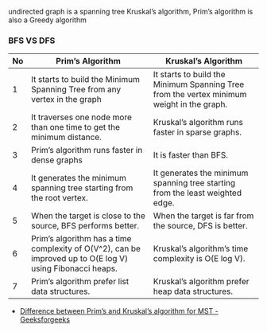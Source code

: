 
undirected graph is a spanning tree
Kruskal’s algorithm, Prim’s algorithm is also a Greedy algorithm

### BFS VS DFS

|  No    |  Prim’s Algorithm      |    Kruskal’s Algorithm     |
| -----  | ---------------------- | -------------------------- |
|    1   | It starts to build the Minimum Spanning Tree from any vertex in the graph | It starts to build the Minimum Spanning Tree from the vertex minimum weight in the graph. |
|    2   | It traverses one node more than one time to get the minimum distance.   |  Kruskal’s algorithm runs faster in sparse graphs.      |
|    3   | Prim’s algorithm runs faster in dense graphs        | It is faster than BFS.        |
|    4   | It generates the minimum spanning tree starting from the root vertex.        | It generates the minimum spanning tree starting from the least weighted edge.      |
|    5   | When the target is close to the source, BFS performs better.        |  When the target is far from the source, DFS is better.       |
|    6   | Prim’s algorithm has a time complexity of O(V^2), can be improved up to O(E log V) using Fibonacci heaps. | Kruskal’s algorithm’s time complexity is O(E log V).        |
|    7   | Prim’s algorithm prefer list data structures.        | Kruskal’s algorithm prefer heap data structures.        |

- [Difference between Prim’s and Kruskal’s algorithm for MST - Geeksforgeeks](https://www.geeksforgeeks.org/difference-between-prims-and-kruskals-algorithm-for-mst/)
